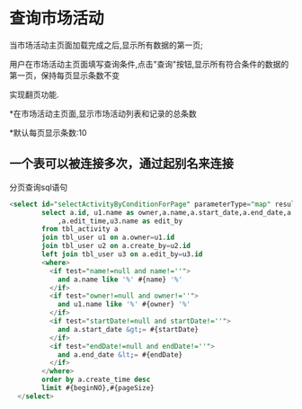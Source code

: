 # 查询市场活动

当市场活动主页面加载完成之后,显示所有数据的第一页;

用户在市场活动主页面填写查询条件,点击"查询"按钮,显示所有符合条件的数据的第一页，保持每页显示条数不变

实现翻页功能.

  *在市场活动主页面,显示市场活动列表和记录的总条数

  *默认每页显示条数:10

## 一个表可以被连接多次，通过起别名来连接

分页查询sql语句

~~~sql
<select id="selectActivityByConditionForPage" parameterType="map" resultMap="BaseResultMap">
        select a.id, u1.name as owner,a.name,a.start_date,a.end_date,a.cost,a.description,a.create_time,u2.name as create_by
            ,a.edit_time,u3.name as edit_by
        from tbl_activity a
        join tbl_user u1 on a.owner=u1.id
        join tbl_user u2 on a.create_by=u2.id
        left join tbl_user u3 on a.edit_by=u3.id
        <where>
          <if test="name!=null and name!=''">
            and a.name like '%' #{name} '%'
          </if>
          <if test="owner!=null and owner!=''">
            and u1.name like '%' #{owner} '%'
          </if>
          <if test="startDate!=null and startDate!=''">
            and a.start_date &gt;= #{startDate}
          </if>
          <if test="endDate!=null and endDate!=''">
            and a.end_date &lt;= #{endDate}
          </if>
        </where>
        order by a.create_time desc
        limit #{beginNO},#{pageSize}
  </select>
~~~